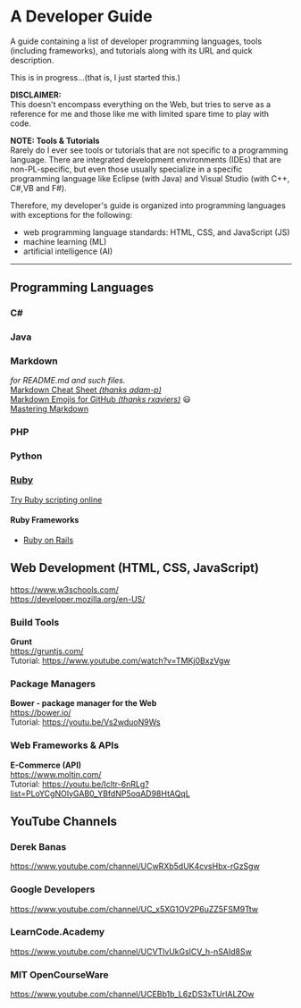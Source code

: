 # A Developer Guide
A guide containing a list of developer programming languages, tools (including frameworks), and tutorials along with its URL and quick description.  

This is in progress...(that is, I just started this.)  

**DISCLAIMER:**  
This doesn't encompass everything on the Web, but tries to serve as a reference for me and those like me with limited spare time to play with code.  

**NOTE: Tools & Tutorials**  
Rarely do I ever see tools or tutorials that are not specific to a programming language. There are integrated development environments (IDEs) that are non-PL-specific, but even those usually specialize in a specific programming language like Eclipse (with Java) and Visual Studio (with C++, C#,VB and F#).  

Therefore, my developer's guide is organized into programming languages with exceptions for the following:
- web programming language standards: HTML, CSS, and JavaScript (JS)
- machine learning (ML)
- artificial intelligence (AI)
---  

## Programming Languages
### C#
### Java
### Markdown  
_for README.md and such files._  
[Markdown Cheat Sheet _(thanks adam-p)_](https://github.com/adam-p/markdown-here/wiki/Markdown-Cheatsheet)  
[Markdown Emojis for GitHub _(thanks rxaviers)_](https://gist.github.com/rxaviers/7360908) :smiley:  
[Mastering Markdown](https://guides.github.com/features/mastering-markdown/)  

### PHP
### Python
### [Ruby](https://www.ruby-lang.org/en/downloads/)  
[Try Ruby scripting online](http://tryruby.org/levels/1/challenges/0)
#### Ruby Frameworks
+ [Ruby on Rails](http://rubyonrails.org/)

## Web Development (HTML, CSS, JavaScript)
https://www.w3schools.com/  
https://developer.mozilla.org/en-US/

### Build Tools  
**Grunt**  
https://gruntjs.com/  
Tutorial: https://www.youtube.com/watch?v=TMKj0BxzVgw  
### Package Managers
**Bower - package manager for the Web**  
https://bower.io/  
Tutorial: https://youtu.be/Vs2wduoN9Ws  
### Web Frameworks & APIs  
**E-Commerce (API)**  
https://www.moltin.com/  
Tutorial: https://youtu.be/Icltr-6nRLg?list=PLoYCgNOIyGAB0_YBfdNP5oqAD98HtAQqL

## YouTube Channels
### Derek Banas
https://www.youtube.com/channel/UCwRXb5dUK4cvsHbx-rGzSgw
### Google Developers
https://www.youtube.com/channel/UC_x5XG1OV2P6uZZ5FSM9Ttw
### LearnCode.Academy
https://www.youtube.com/channel/UCVTlvUkGslCV_h-nSAId8Sw
### MIT OpenCourseWare
https://www.youtube.com/channel/UCEBb1b_L6zDS3xTUrIALZOw
